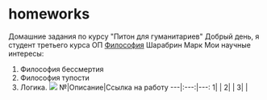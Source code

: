 # homeworks
Домашние задания по курсу "Питон для гуманитариев"
Добрый день, я студент третьего курса ОП [Философия](https://www.hse.ru/ba/phil/) Шарабрин Марк
Мои научные интересы: 
1. Философия бессмертия
2. Философия тупости
3. Логика.
![](http://3.bp.blogspot.com/-_DLc3qDxsNA/VenIznBsK7I/AAAAAAAAB0A/GHjI_97B364/s1600/TheFunk.jpg)
№|Описание|Ссылка на работу
---|:---:|---:
1|  |
2|  |
3|  |

